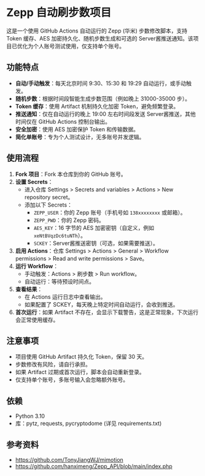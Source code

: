 # Zepp 自动刷步数项目

这是一个使用 GitHub Actions 自动运行的 Zepp (华米) 步数修改脚本，支持 Token 缓存、AES 加密持久化、随机步数生成和可选的 Server酱推送通知。该项目已优化为个人账号测试使用，仅支持单个账号。

## 功能特点
- **自动/手动触发**：每天北京时间 9:30、15:30 和 19:29 自动运行，或手动触发。
- **随机步数**：根据时间段智能生成步数范围（例如晚上 31000-35000 步）。
- **Token 缓存**：使用 Artifact 机制持久化加密 Token，避免频繁登录。
- **推送通知**：仅在自动运行的晚上 19:00 左右时间段发送 Server酱推送，其他时间仅在 GitHub Actions 控制台输出。
- **安全加密**：使用 AES 加密保护 Token 和传输数据。
- **简化单账号**：专为个人测试设计，无多账号并发逻辑。

## 使用流程
1. **Fork 项目**：Fork 本仓库到你的 GitHub 账号。
2. **设置 Secrets**：
   - 进入仓库 Settings > Secrets and variables > Actions > New repository secret。
   - 添加以下 Secrets：
     - `ZEPP_USER`：你的 Zepp 账号（手机号如 `138xxxxxxxx` 或邮箱）。
     - `ZEPP_PWD`：你的 Zepp 密码。
     - `AES_KEY`：16 字节的 AES 加密密钥（自定义，例如 `xeNtBVqzDc6tuNTh`）。
     - `SCKEY`：Server酱推送密钥（可选，如果需要推送）。
3. **启用 Actions**：仓库 Settings > Actions > General > Workflow permissions > Read and write permissions > Save。
4. **运行 Workflow**：
   - 手动触发：Actions > 刷步数 > Run workflow。
   - 自动运行：等待预设时间点。
5. **查看结果**：
   - 在 Actions 运行日志中查看输出。
   - 如果配置了 SCKEY，每天晚上特定时间自动运行，会收到推送。
6. **首次运行**：如果 Artifact 不存在，会显示下载警告，这是正常现象，下次运行会正常使用缓存。

## 注意事项
- 项目使用 GitHub Artifact 持久化 Token，保留 30 天。
- 步数修改有风险，请自行承担。
- 如果 Artifact 过期或首次运行，脚本会自动重新登录。
- 仅支持单个账号，多账号输入会忽略额外账号。

## 依赖
- Python 3.10
- 库：pytz, requests, pycryptodome (详见 requirements.txt)

## 参考资料
- https://github.com/TonyJiangWJ/mimotion
- https://github.com/hanximeng/Zepp_API/blob/main/index.php 
